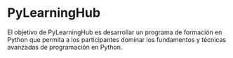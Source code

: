# PyLearningHub
El objetivo de PyLearningHub es desarrollar un programa de formación en Python que permita a los participantes dominar los fundamentos y técnicas avanzadas de programación en Python.

